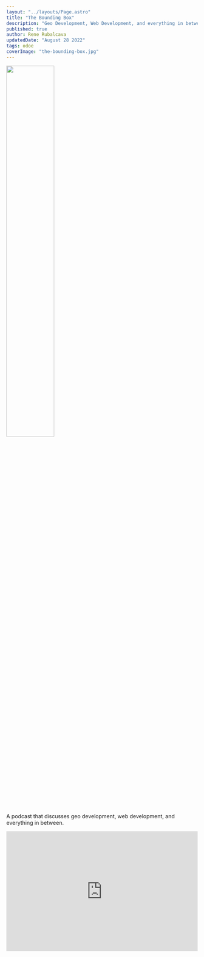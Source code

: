 ```yaml
---
layout: "../layouts/Page.astro"
title: "The Bounding Box"
description: "Geo Development, Web Development, and everything in between"
published: true
author: Rene Rubalcava
updatedDate: "August 28 2022"
tags: odoe
coverImage: "the-bounding-box.jpg"
---
```


<img src="/assets/images/the-bounding-box.jpg" width="50%">

A podcast that discusses geo development, web development, and everything in between.


<iframe title="The Bounding Box" allowtransparency="true" height="315" width="100%" style="border: none; min-width: min(100%, 430px);" scrolling="no" data-name="pb-iframe-player" src="https://www.podbean.com/player-v2/?i=s8844-d24fd9-pbblog-playlist&share=1&download=1&rtl=0&fonts=Arial&skin=1&font-color=auto&order=episodic&limit=10&filter=all&ss=a713390a017602015775e868a2cf26b0&btn-skin=7&size=315" allowfullscreen=""></iframe>